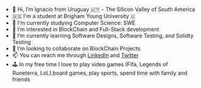 - 👋 Hi, I’m Ignacio from Uruguay 🇺🇾 - The Silicon Valley of South America
- 🇺🇸 I'm a student at Brigham Young University 🇺
- 📖 I'm currently studying Computer Science: SWE
- 👀 I’m interested in BlockChain and Full-Stack development
- 🌱 I’m currently learning Software Designs, Software Testing, and Solidty Testing
- 💞️ I’m looking to collaborate on BlockChain Projects
- 📫 You can reach me through [LinkedIn](https://www.linkedin.com/in/ignacio-almeida/) and [Twitter](https://twitter.com/IgnacioRdeAlme3)
- 🕹 In my free time I love to play video games (Fifa, Legends of Runeterra, LoL),board games, play sports, spend time with family and friends

<!---
IgnacioAlmeida/IgnacioAlmeida is a ✨ special ✨ repository because its `README.md` (this file) appears on your GitHub profile.
You can click the Preview link to take a look at your changes.
--->
